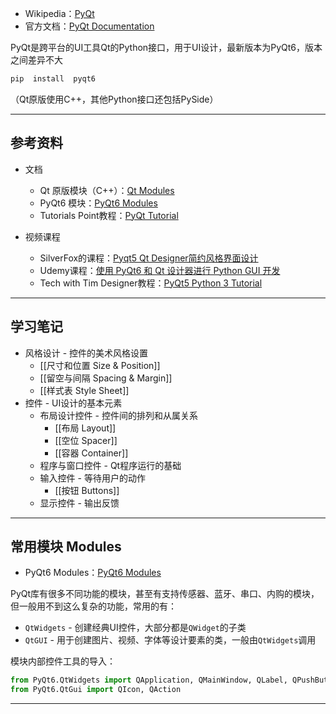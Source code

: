 + Wikipedia：[PyQt](https://en.wikipedia.org/wiki/PyQt)
+ 官方文档：[PyQt Documentation](https://www.riverbankcomputing.com/static/Docs/PyQt6/installation.html#understanding-the-correct-version-to-install)

PyQt是跨平台的UI工具Qt的Python接口，用于UI设计，最新版本为PyQt6，版本之间差异不大

```bash
pip  install  pyqt6
```

（Qt原版使用C++，其他Python接口还包括PySide）

---
## 参考资料

+ 文档
	+ Qt 原版模块（C++）：[Qt Modules](https://doc.qt.io/qt.html)
	+ PyQt6 模块：[PyQt6 Modules](https://www.riverbankcomputing.com/static/Docs/PyQt6/module_index.html#ref-module-index)
	+ Tutorials Point教程：[PyQt Tutorial](https://www.tutorialspoint.com/pyqt/pyqt_basic_widgets.htm)

+ 视频课程
	+ SilverFox的课程：[Pyqt5 Qt Designer简约风格界面设计](https://space.bilibili.com/9989/channel/collectiondetail?sid=758621)
	+ Udemy课程：[使用 PyQt6 和 Qt 设计器进行 Python GUI 开发](https://www.bilibili.com/video/BV1US4y1P7ae?p=1&vd_source=d208713af4296ed6230d640d411a0ebf)
	+ Tech with Tim Designer教程：[PyQt5 Python 3 Tutorial](https://www.youtube.com/playlist?list=PLzMcBGfZo4-lB8MZfHPLTEHO9zJDDLpYj)

---
## 学习笔记

+ 风格设计 - 控件的美术风格设置
	+ [[尺寸和位置 Size & Position]]
	+ [[留空与间隔 Spacing & Margin]]
	+ [[样式表 Style Sheet]]
+ 控件 - UI设计的基本元素
	+ 布局设计控件 - 控件间的排列和从属关系
		+ [[布局 Layout]]
		+ [[空位 Spacer]]
		+ [[容器 Container]]
	+ 程序与窗口控件 - Qt程序运行的基础
	+ 输入控件 - 等待用户的动作
		+ [[按钮 Buttons]]
	+ 显示控件 - 输出反馈

---
## 常用模块 Modules

+ PyQt6 Modules：[PyQt6 Modules](https://www.riverbankcomputing.com/static/Docs/PyQt6/module_index.html#ref-module-index)

PyQt库有很多不同功能的模块，甚至有支持传感器、蓝牙、串口、内购的模块，但一般用不到这么复杂的功能，常用的有：

+ `QtWidgets` - 创建经典UI控件，大部分都是`QWidget`的子类
+ `QtGUI` - 用于创建图片、视频、字体等设计要素的类，一般由`QtWidgets`调用

模块内部控件工具的导入：

```python
from PyQt6.QtWidgets import QApplication, QMainWindow, QLabel, QPushButton
from PyQt6.QtGui import QIcon, QAction
```

---



